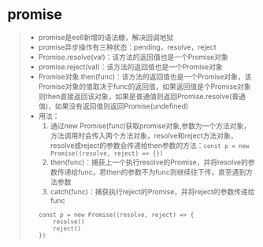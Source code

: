 # promise
>* promise是es6新增的语法糖，解决回调地狱
>* promise异步操作有三种状态：pending，resolve，reject
>* Promise.resolve(val)：该方法的返回值也是一个Promise对象
>* promise.reject(val)：该方法的返回值也是一个Promise对象
>* Promise对象.then(func)：该方法的返回值也是一个Promise对象，该Promise对象的值取决于func的返回值，如果返回值是个Promise对象则then直接返回该对象，如果是普通值则返回Promise.resolve(普通值)，如果没有返回值则返回Promise(undefined)
>* 用法：
>   1. 通过new Promise(func)获取promise对象,参数为一个方法对象，方法调用时会传入两个方法对象，resolve和reject方法对象，resolve或reject的参数会传递给then参数的方法：```const p = new Promise((resolve, reject) => {})```
>   2. then(func)：捕获上一个执行resolve的Promise，并将resolve的参数传递给func，若then的参数不为func则继续往下传，直至遇到方法参数
>   3. catch(func)：捕获执行reject的Promise，并将reject的参数传递给func
>   ```
>   const p = new Promise((resolve, reject) => {
>       resolve()
>       reject()
>   })
>   ```
